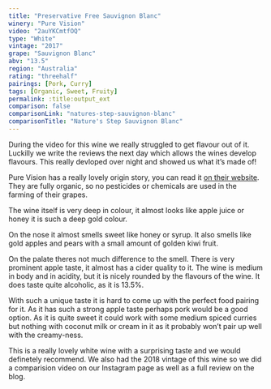 ```yaml
---
title: "Preservative Free Sauvignon Blanc"
winery: "Pure Vision"
video: "2auYKCmtfOQ"
type: "White"
vintage: "2017"
grape: "Sauvignon Blanc"
abv: "13.5"
region: "Australia"
rating: "threehalf"
pairings: [Pork, Curry]
tags: [Organic, Sweet, Fruity]
permalink: :title:output_ext
comparison: false
comparisonLink: "natures-step-sauvignon-blanc"
comparisonTitle: "Nature's Step Sauvignon Blanc"
---
```


During the video for this wine we really struggled to get flavour out of it. Luckilly we write the reviews the next day which allows the wines develop flavours. This really devloped over night and showed us what it&rsquo;s made of! 

Pure Vision has a really lovely origin story, you can read it <a href="https://www.purevisionwines.com.au/" title="Pure Vision Wines" target="_blank">on their website</a>. They are fully organic, so no pesticides or chemicals are used in the farming of their grapes. 

The wine itself is very deep in colour, it almost looks like apple juice or honey it is such a deep gold colour. 

On the nose it almost smells sweet like honey or syrup. It also smells like gold apples and pears with a small amount of golden kiwi fruit. 

On the palate theres not much difference to the smell. There is very prominent apple taste, it almost has a cider quality to it. The wine is medium in body and in acidity, but it is nicely rounded by the flavours of the wine. It does taste quite alcoholic, as it is 13.5%. 

With such a unique taste it is hard to come up with the perfect food pairing for it. As it has such a strong apple taste perhaps pork would be a good option. As it is quite sweet it could work with some medium spiced curries but nothing with coconut milk or cream in it as it probably won&rsquo;t pair up well with the creamy-ness. 

This is a really lovely white wine with a surprising taste and we would definetely recommend. We also had the 2018 vintage of this wine so we did a comparision video on our Instagram page as well as a full review on the blog. 


 


